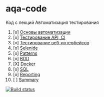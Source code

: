# aqa-code
Код с лекций Автоматизация тестирования

1. [x] [Основы автоматизации](basics/)
1. [x] [Тестирование API, CI](api-ci/)
1. [x] [Тестирование веб-интерфейсов](web/)
1. [x] [Selenide](selenide/)
1. [x] [Patterns](patterns/)
1. [x] [BDD](bdd/)
1. [X] [Docker](docker/)
1. [x] [SQL](sql/)
1. [x] [Reporting](reporting/)
1. [ ] [Summary](summary/)

[![Build status](https://ci.appveyor.com/api/projects/status/72pnxico1brktjvh?svg=true)](https://ci.appveyor.com/project/ElenaMurasheva/testingci)

